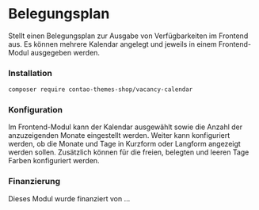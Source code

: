 # Belegungsplan

Stellt einen Belegungsplan zur Ausgabe von Verfügbarkeiten im Frontend aus. Es können mehrere Kalendar angelegt und
jeweils in einem Frontend-Modul ausgegeben werden.

### Installation

```bash
composer require contao-themes-shop/vacancy-calendar
```

### Konfiguration

Im Frontend-Modul kann der Kalendar ausgewählt sowie die Anzahl der anzuzeigenden Monate eingestellt werden. Weiter kann
konfiguriert werden, ob die Monate und Tage in Kurzform oder Langform angezeigt werden sollen. Zusätzlich können für die
freien, belegten und leeren Tage Farben konfiguriert werden.

### Finanzierung

Dieses Modul wurde finanziert von ...

